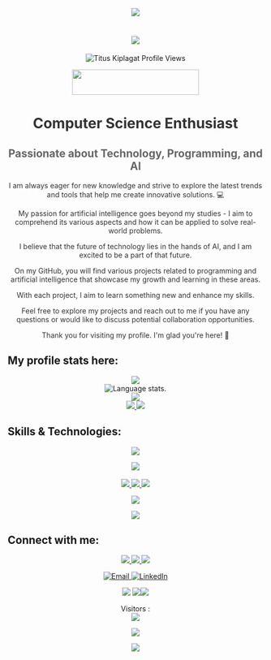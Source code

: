  <!-- Header -->
  <p align="center">
    <img src="assets/Bottom_up.svg">
  </p>

  <div align="center">
    <h1>
      <a href="https://github.com/Titus210/Titus210">
        <img src="https://readme-typing-svg.herokuapp.com?font=Fira+Code&weight=500&size=40&pause=1000&color=blue&center=true&vCenter=true&width=435&height=70&lines=Hi%2C+I'm+Titus%F0%9F%91%8B">
      </a>
    </h1>
  </div>

  <!-- Profile Views -->
  <p align="center">
    <img src="https://komarev.com/ghpvc/?username=Titus210&label=Profile%20views&color=red&style=flat" alt="Titus Kiplagat Profile Views" />
  </p>

  <!-- Sponsorship -->
  <p align="center">
    <a href="https://github.com/sponsors/Titus210" style="font-size: 24px;">
      <img src="https://img.shields.io/badge/Sponsor-SUPPORT-ff69b4?logo=github-sponsors&logoColor=violet&style=for-the-badge" width="250" height="50">
    </a>
  </p>

  

<div align="center">
  <h1 style="color: #333;">Computer Science Enthusiast</h1>
  <h2 style="color: #666;">Passionate about Technology, Programming, and AI</h2>
</div>

<div align="center">
  <p style="color: #333;">
    I am always eager for new knowledge and strive to explore the latest trends and tools that help me create innovative solutions. 💻
  </p>
  <p style="color: #333;">
    My passion for artificial intelligence goes beyond my studies - I aim to comprehend its various aspects and how it can be applied to solve real-world problems.
  </p>
  <p style="color: #333;">
    I believe that the future of technology lies in the hands of AI, and I am excited to be a part of that future.
  </p>
  <p style="color: #333;">
    On my GitHub, you will find various projects related to programming and artificial intelligence that showcase my growth and learning in these areas.
  </p>
  <p style="color: #333;">
    With each project, I aim to learn something new and enhance my skills.
  </p>
  <p style="color: #333;">
    Feel free to explore my projects and reach out to me if you have any questions or would like to discuss potential collaboration opportunities.
  </p>
  <p style="color: #333;">
    Thank you for visiting my profile. I'm glad you're here! 🎉
  </p>
</div>

## My profile stats here:

<div align="center">
  <a href="https://github.com/Titus210">
    <img src="http://github-profile-summary-cards.vercel.app/api/cards/profile-details?username=Titus210&theme=slateorange" />
  </a>
</div>

<div align="center">
  <img src="https://github-readme-stats.vercel.app/api/top-langs/?username=Titus210&langs_count=8&theme=great-gatsby" alt="Language stats.">
</div>

<div align="center">
  <a href="https://github.com/Titus210">
    <img src="https://github-readme-streak-stats.herokuapp.com?user=Titus210&theme=rising-sun&hide_border=true&exclude_days=Sun" />
  </a>
</div>

<div align="center">
  <a href="https://github.com/Titus210">
    <img src="http://github-profile-summary-cards.vercel.app/api/cards/stats?username=Titus210&theme=slateorange" />
    <img src="http://github-profile-summary-cards.vercel.app/api/cards/most-commit-language?username=Titus210&theme=slateorange" />
  </a>
</div>

## Skills & Technologies:

<div align="center">
  <p align="center">
    <a href="https://github.com/Titus210">
      <img src="https://img.shields.io/badge/Languages:-orange" />
    </a>
  </p>
</div>

<div align="center">
  <p align="center">
    <a href="https://github.com/Titus210?tab=repositories">
      <img src="https://skillicons.dev/icons?i=c,cpp,java,py,css,html,js" />
      <br/>
      <br/>
      <img src="https://img.shields.io/badge/-React-61DBFB?style=for-the-badge&labelColor=black&logo=react&logoColor=61DBFB">
      <img src="https://img.shields.io/badge/-Typescript-007acc?style=for-the-badge&labelColor=black&logo=typescript&logoColor=007acc">
      <img src="https://img.shields.io/badge/-Nodejs-3C873A?style=for-the-badge&labelColor=black&logo=node.js&logoColor=3C873A">
    </a>
  </p>
</div>

<div align="center">
  <p align="center">
    <a href="https://github.com/Titus210">
      <img src="https://img.shields.io/badge/Development:-orange" />
    </a>
  </p>
</div>

<div align="center">
  <p align="center">
    <a href="https://github.com/Titus210?tab=repositories">
      <img src="https://skillicons.dev/icons?i=git,visualstudio,vscode,idea" /> 
    </a>
  </p>
</div>

## Connect with me:

<p align="center">
  <a href="https://twitter.com/Titus210">
    <img src="https://skillicons.dev/icons?i=twitter" />
  </a>
  <a href="https://stackoverflow.com/users/18105834/tittoh">
    <img src="https://skillicons.dev/icons?i=stackoverflow" />
  </a>
  <a href="https://www.instagram.com/tittoh_code">
    <img src="https://skillicons.dev/icons?i=instagram" />
  </a>
</p>

<p align="center">
  <a href="mailto:titokiplagat50@gmail.com">
    <img src="Email.png" alt="Email">
  </a>
  <a href="https://www.linkedin.com/in/titus-kiplagat-5146ba210/">
    <img src="LikedIn.png" alt="LinkedIn">
  </a>
</p>

<div align="center">
  <p align="center">
    <a href="https://www.linkedin.com/in/titus-kiplagat-5146ba210/" target="_blank"><img src="https://img.shields.io/badge/-LinkedIn-%230077B5?style=for-the-badge&logo=linkedin&logoColor=white" target="_blank"></a> 
    <a href="mailto:titokiplagat50@gmail.com"><img src="https://img.shields.io/badge/-Gmail-%23333?style=for-the-badge&logo=gmail&logoColor=red" target="_blank"  margin ="12></a> 
    <a href="https://instagram.com/_tittoh_code" target="_blank"><img src="https://img.shields.io/badge/-Instagram-%23E4405F?style=for-the-badge&logo=instagram&logoColor=white" target="_blank"></a>
  </p>
</div>

<p align="center"> 
  Visitors :<br>
  <img src="https://profile-counter.glitch.me/Titus210-dev/count.svg" />
</p>

<p align="center">
  <img src="eesa.gif">
</p>

<p align="center">
  <img src="assets/Bottom_down.svg">
</p>
